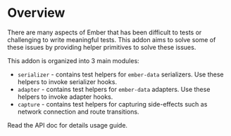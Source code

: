 # Overview

There are many aspects of Ember that has been difficult to tests or challenging to write meaningful tests. This addon aims to solve some of these issues by providing helper primitives to solve these issues.

This addon is organized into 3 main modules:

- `serializer` - contains test helpers for `ember-data` serializers. Use these helpers to invoke serializer hooks.
- `adapter` - contains test helpers for `ember-data` adapters. Use these helpers to invoke adapter hooks.
- `capture` - contains test helpers for capturing side-effects such as network connection and route transitions.

Read the API doc for details usage guide.
